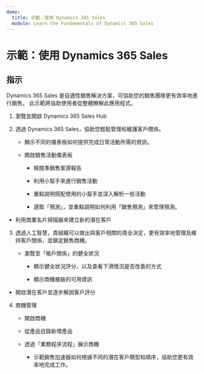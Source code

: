 ```yaml
---
demo:
  title: 示範：使用 Dynamics 365 Sales
  module: Learn the Fundamentals of Dynamics 365 Sales
---
```


# 示範：使用 Dynamics 365 Sales

## 指示

Dynamics 365 Sales 是自適性銷售解決方案，可協助您的銷售團隊更有效率地進行銷售。 此示範將協助使用者從整體瞭解此應用程式。 

1. 瀏覽並開啟 Dynamics 365 Sales Hub

2. 透過 Dynamics 365 Sales，協助您輕鬆管理和維護客戶關係。

    - 顯示不同的儀表板如何提供完成日常活動所需的資訊。 

    - 開啟銷售活動儀表板

        - 檢閱準銷售案源報告 

        - 利用小幫手來進行銷售活動

        - 重點說明搭配使用的小幫手並深入解析一些活動

        - 選取「預測」，並重點說明如何利用「銷售預測」來管理預測。 

- 利用商業名片掃描器來建立新的潛在客戶

3. 透過人工智慧，貴組織可以做出與客戶相關的周全決定，更有效率地管理及維持客戶關係，並鎖定銷售商機。 

    - 瀏覽至「帳戶關係」的健全狀況

        - 顯示健全狀況評分，以及查看下滑情況是否改善的方式

        - 顯示商機層級的可用資訊

- 開啟潛在客戶並逐步解說客戶評分

4. 商機管理

    - 開啟商機 

    - 從產品目錄新增產品

    - 透過「業務程序流程」展示商機

        - 示範銷售加速器如何根據不同的潛在客戶類型和順序，協助您更有效率地完成工作。 
